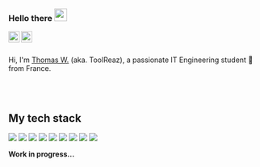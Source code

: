 ### Hello there <img src="https://media.giphy.com/media/hvRJCLFzcasrR4ia7z/giphy.gif" width="25px">
<a href="https://fr.linkedin.com/in/thomas-weidmann">
  <img align="left" alt="Thomas W's LinkedIN" width="22px" src="https://raw.githubusercontent.com/peterthehan/peterthehan/master/assets/linkedin.svg" />
</a>
<a href="https://www.reddit.com/user/ToolReaz">
  <img align="left" alt="ToolReaz's Reddit" width="22px" src="https://raw.githubusercontent.com/peterthehan/peterthehan/master/assets/reddit.svg" />
</a>

<br />
<br />

Hi, I'm [Thomas W.](https://toolreaz.space/) (aka. ToolReaz), a passionate IT Engineering student 🚀 from France.

<br />
<br />

## My tech stack
![](https://img.shields.io/badge/OS-ArchLinux-blueviolet?style=for-the-badge&logo=linux&logoColor=white&color=6aa6f8)
![](https://img.shields.io/badge/Editor-VS_Code-blueviolet?style=for-the-badge&logo=visual-studio-code&logoColor=white&color=6aa6f8)
![](https://img.shields.io/badge/Code-JavaScript-blueviolet?style=for-the-badge&logo=javascript&logoColor=white&color=6aa6f8)
![](https://img.shields.io/badge/Code-HTML-blueviolet?style=for-the-badge&logo=html5&logoColor=white&color=6aa6f8)
![](https://img.shields.io/badge/Code-CSS-blueviolet?style=for-the-badge&logo=css3&logoColor=white&color=6aa6f8)
![](https://img.shields.io/badge/Code-NodeJS-blueviolet?style=for-the-badge&logo=node.js&logoColor=white&color=6aa6f8)
![](https://img.shields.io/badge/Code-React-blueviolet?style=for-the-badge&logo=react&logoColor=white&color=6aa6f8)
![](https://img.shields.io/badge/Shell-Bash-blueviolet?style=for-the-badge&logo=gnu-bash&logoColor=white&color=6aa6f8)
![](https://img.shields.io/badge/Tools-Docker-blueviolet?style=for-the-badge&logo=docker&logoColor=white&color=6aa6f8)

**Work in progress...**
